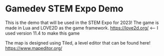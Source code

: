 # Gamedev STEM Expo Demo

This is the demo that will be used in the STEM Expo for 2023!
The game is made in Lua and LOVE2D as the game framework.
https://love2d.org/ <-- I used version 11.4 to make this game

The map is designed using Tiled, a level editor that can be found here! https://www.mapeditor.org/
